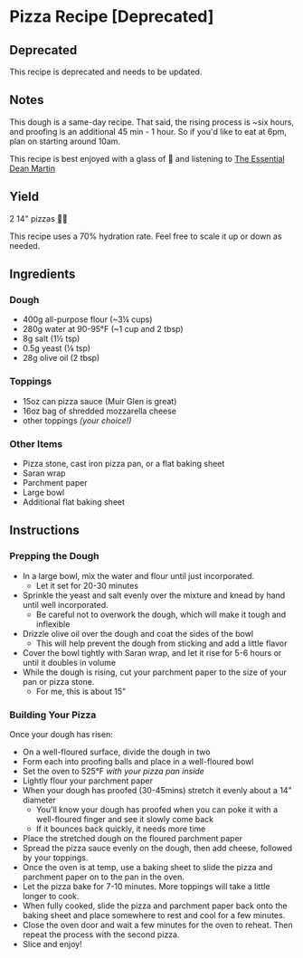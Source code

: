 # Pizza Recipe [Deprecated]

## Deprecated

This recipe is deprecated and needs to be updated.

## Notes

This dough is a same-day recipe. That said, the rising process is ~six hours,
 and proofing is an additional 45 min - 1 hour. So if you'd like to eat at 6pm,
 plan on starting around 10am.

This recipe is best enjoyed with a glass of 🍷 and listening to [The Essential Dean Martin](https://open.spotify.com/album/3bCD76GPTntFdGOT6KXgO3?si=VgVYvviJQBOAQslVoZQsoA)

## Yield

2 14" pizzas 🍕🍕

This recipe uses a 70% hydration rate. Feel free to scale it up or down as needed.

## Ingredients

### Dough

* 400g all-purpose flour (~3¼ cups)
* 280g water at 90-95°F (~1 cup and 2 tbsp)
* 8g salt (1½ tsp)
* 0.5g yeast (⅛ tsp)
* 28g olive oil (2 tbsp)

### Toppings

* 15oz can pizza sauce (Muir Glen is great)
* 16oz bag of shredded mozzarella cheese
* other toppings *(your choice!)*

### Other Items

* Pizza stone, cast iron pizza pan, or a flat baking sheet
* Saran wrap
* Parchment paper
* Large bowl
* Additional flat baking sheet

## Instructions

### Prepping the Dough

* In a large bowl, mix the water and flour until just incorporated.
  * Let it set for 20-30 minutes
* Sprinkle the yeast and salt evenly over the mixture and knead by hand until well incorporated.
  * Be careful not to overwork the dough, which will make it tough and inflexible
* Drizzle olive oil over the dough and coat the sides of the bowl
  * This will help prevent the dough from sticking and add a little flavor
* Cover the bowl tightly with Saran wrap, and let it rise for 5-6 hours or until it doubles in volume
* While the dough is rising, cut your parchment paper to the size of your pan or pizza stone.
  * For me, this is about 15"

### Building Your Pizza

Once your dough has risen:

* On a well-floured surface, divide the dough in two
* Form each into proofing balls and place in a well-floured bowl
* Set the oven to 525°F _with your pizza pan inside_
* Lightly flour your parchment paper
* When your dough has proofed (30-45mins) stretch it evenly about a 14" diameter
  * You'll know your dough has proofed when you can poke it with a well-floured finger and see it slowly come back
  * If it bounces back quickly, it needs more time
* Place the stretched dough on the floured parchment paper
* Spread the pizza sauce evenly on the dough, then add cheese, followed by your toppings.
* Once the oven is at temp, use a baking sheet to slide the pizza and parchment paper on to the pan in the oven.
* Let the pizza bake for 7-10 minutes. More toppings will take a little longer to cook.
* When fully cooked, slide the pizza and parchment paper back onto the baking sheet and  place somewhere to rest and cool for a few minutes.
* Close the oven door and wait a few minutes for the oven to reheat. Then repeat the process with the second pizza.
* Slice and enjoy!
